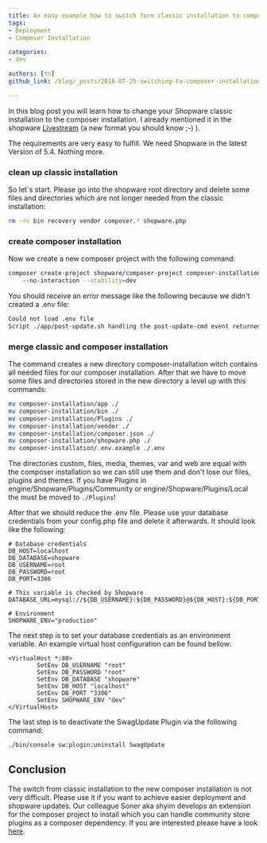 ```yaml
---
title: An easy example how to switch form classic installation to composer installation
tags:
- Deployment
- Composer Installation

categories: 
- dev

authors: [tn]
github_link: /blog/_posts/2018-07-25-switching-to-composer-installation.md

---
```


In this blog post you will learn how to change your Shopware classic installation to the composer installation. I already mentioned it in the shopware [Livestream](https://www.youtube.com/watch?v=oUME-FnlUKE) (a new format you should know ;-) ).

The requirements are very easy to fulfill. We need Shopware in the latest Version of 5.4. Nothing more.

### clean up classic installation
So let`s start. Please go into the shopware root directory and delete some files and directories which are not longer needed from the classic installation: 
```bash 
rm -rv bin recovery vendor composer.* shopware.php
```

### create composer installation

Now we create a new composer project with the following command: 

```bash
composer create-project shopware/composer-project composer-installation \ 
    --no-interaction --stability=dev
```
You should receive an error message like the following because we didn't created a .env file: 

```bash
Could not load .env file
Script ./app/post-update.sh handling the post-update-cmd event returned with error code 1
```

### merge classic and composer installation

The command creates a new directory composer-installation witch contains all needed files for our composer installation. After that we have to move some files and directories stored in the new directory a level up with this commands:
```bash
mv composer-installation/app ./
mv composer-installation/bin ./
mv composer-installation/Plugins ./
mv composer-installation/vendor ./
mv composer-installation/composer.json ./
mv composer-installation/shopware.php ./
mv composer-installation/.env.example ./.env
```

The directories custom, files, media, themes, var and web are equal with the composer installation so we can still use them and don't lose our files, plugins and themes. If you have Plugins in engine/Shopware/Plugins/Community or engine/Shopware/Plugins/Local the must be moved to ```./Plugins```!

After that we should reduce the .env file. Please use your database credentials from your config.php file and delete it afterwards. It should look like the following: 

```
# Database credentials
DB_HOST=localhost
DB_DATABASE=shopware
DB_USERNAME=root
DB_PASSWORD=root
DB_PORT=3306

# This variable is checked by Shopware
DATABASE_URL=mysql://${DB_USERNAME}:${DB_PASSWORD}@${DB_HOST}:${DB_PORT}/${DB_DATABASE}

# Environment
SHOPWARE_ENV="production"
```

The next step is to set your database credentials as an environment variable. An example virtual host configuration can be found bellow:

```
<VirtualHost *:80>
        SetEnv DB_USERNAME "root"
        SetEnv DB_PASSWORD "root"
        SetEnv DB_DATABASE "shopware"
        SetEnv DB_HOST "localhost"
        SetEnv DB_PORT "3306"
        SetEnv SHOPWARE_ENV "dev"
</VirtualHost>
```

The last step is to deactivate the SwagUpdate Plugin via the following command:

```bash
./bin/console sw:plugin:uninstall SwagUpdate
```

## Conclusion
The switch from classic installation to the new composer installation is not very difficult. Please use it if you want to achieve easier deployment and shopware updates. Our colleague Soner aka shyim develops an extension for the composer project to install which you can handle community store plugins as a composer dependency. If you are interested please have a look [here](https://github.com/shyim/store-plugin-installer).
